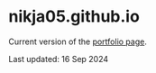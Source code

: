 # nikja05.github.io
Current version of the [portfolio page](https://nikja05.github.io).

Last updated: 16 Sep 2024
